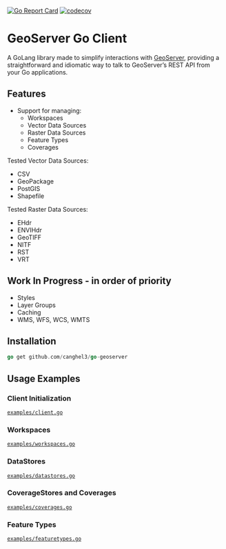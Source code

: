 [![Go Report Card](https://goreportcard.com/badge/github.com/canghel3/go-geoserver)](https://goreportcard.com/report/github.com/canghel3/go-geoserver)
[![codecov](https://codecov.io/gh/canghel3/go-geoserver/graph/badge.svg?token=OTMJR61Q1H)](https://codecov.io/gh/canghel3/go-geoserver)

# GeoServer Go Client

A GoLang library made to simplify interactions with [GeoServer](https://geoserver.org/), providing a straightforward and idiomatic way to talk to GeoServer’s REST API from your Go applications.

## Features

- Support for managing:
    - Workspaces
    - Vector Data Sources
    - Raster Data Sources
    - Feature Types
    - Coverages

Tested Vector Data Sources:
- CSV
- GeoPackage
- PostGIS
- Shapefile

Tested Raster Data Sources:
- EHdr
- ENVIHdr
- GeoTIFF
- NITF
- RST
- VRT

## Work In Progress - in order of priority

- Styles
- Layer Groups
- Caching
- WMS, WFS, WCS, WMTS

## Installation

```go
go get github.com/canghel3/go-geoserver
```

## Usage Examples

### Client Initialization

[`examples/client.go`](./pkg/client/client_test.go)

### Workspaces

[`examples/workspaces.go`](./pkg/client/workspace_test.go)

### DataStores

[`examples/datastores.go`](./pkg/actions/datastore_test.go)

### CoverageStores and Coverages

[`examples/coverages.go`](./pkg/client/coverage_test.go)

### Feature Types

[`examples/featuretypes.go`](./pkg/client/featuretype_test.go)
